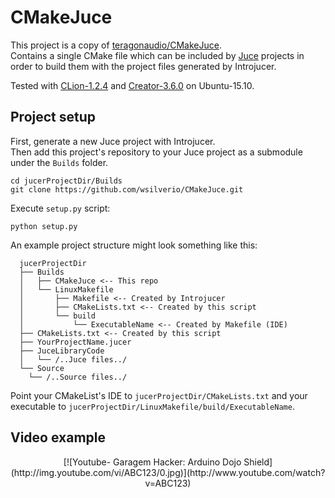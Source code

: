 CMakeJuce
=========

This project is a copy of [teragonaudio/CMakeJuce][CMakeJuce].  
Contains a single CMake file which can be included by
[Juce][juce] projects in order to build them with the project files generated
by Introjucer.  


Tested with [CLion-1.2.4][clion] and [Creator-3.6.0][qt] on Ubuntu-15.10.


Project setup
-------------

First, generate a new Juce project with Introjucer.  
 Then add this project's
repository to your Juce project as a submodule under the `Builds` folder.  
```
cd jucerProjectDir/Builds
git clone https://github.com/wsilverio/CMakeJuce.git
```

Execute `setup.py` script:

```
python setup.py
```

An example project structure might look something like this:

```
  jucerProjectDir  
  ├── Builds  
  │   ├── CMakeJuce <-- This repo  
  │   └── LinuxMakefile  
  │       ├── Makefile <-- Created by Introjucer  
  │       ├── CMakeLists.txt <-- Created by this script  
  │       └── build  
  │           └── ExecutableName <-- Created by Makefile (IDE)
  ├── CMakeLists.txt <-- Created by this script  
  ├── YourProjectName.jucer  
  ├── JuceLibraryCode  
  │   └── /..Juce files../  
  └── Source  
    └── /..Source files../  
```

Point your CMakeList's IDE to `jucerProjectDir/CMakeLists.txt` and your executable to `jucerProjectDir/LinuxMakefile/build/ExecutableName`.  

Video example  
------------  

<center>[![Youtube- Garagem Hacker: Arduino Dojo Shield](http://img.youtube.com/vi/ABC123/0.jpg)](http://www.youtube.com/watch?v=ABC123)</center>

[juce]: http://www.juce.com
[CMakeJuce]: https://github.com/teragonaudio/CMakeJuce/
[clion]: https://www.jetbrains.com/clion/
[qt]: https://netbeans.org/features/cpp/
